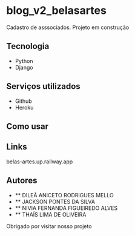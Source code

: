# blog_v2_belasartes
Cadastro de asssociados.
Projeto em construção 
 
## Tecnologia 
 
* Python 
* Django   
 
## Serviços utilizados
 
* Github
* Heroku
 
 

## Como usar
 

 
 

## Links
 
belas-artes.up.railway.app
 
 

## Autores
* ** DILEÃ ANICETO RODRIGUES MELLO
* ** JACKSON PONTES DA SILVA
* ** NIVIA FERNANDA FIGUEIREDO ALVES
* ** THAÍS LIMA DE OLIVEIRA
 
 
Obrigado por visitar nosso projeto
